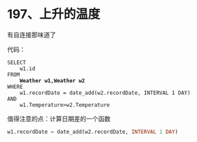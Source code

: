 # 197、上升的温度

有自连接那味道了

代码：

<pre class="language-sql"><code class="lang-sql">SELECT 
    w1.id 
FROM 
<strong>    Weather w1,Weather w2 
</strong>WHERE 
    w1.recordDate = date_add(w2.recordDate, INTERVAL 1 DAY) 
AND 
    w1.Temperature>w2.Temperature
</code></pre>

值得注意的点：计算日期差的一个函数

```sql
w1.recordDate = date_add(w2.recordDate, INTERVAL 1 DAY) 
```
